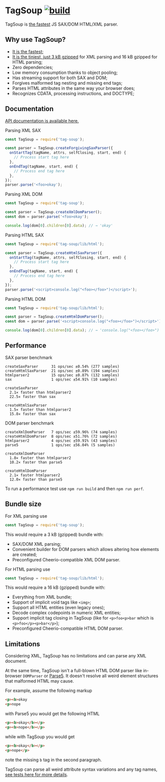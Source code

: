 # TagSoup [![build](https://github.com/smikhalevski/tag-soup/actions/workflows/master.yml/badge.svg?branch=master&event=push)](https://github.com/smikhalevski/tag-soup/actions/workflows/master.yml)

TagSoup is [the fastest](#performance) JS SAX/DOM HTML/XML parser.

## Why use TagSoup?

- [It is the fastest](#performance);
- [It is the tiniest, just 3 kB gzipped](https://bundlephobia.com/result?p=tag-soup) for XML parsing and 16 kB gzipped for HTML parsing;
- Zero dependencies;
- Low memory consumption thanks to object pooling;
- Has streaming support for both SAX and DOM;
- Forgives malformed tag nesting and missing end tags;
- Parses HTML attributes in the same way your browser does;
- Recognizes CDATA, processing instructions, and DOCTYPE;

## Documentation

[API documentation is available here.](https://smikhalevski.github.io/tag-soup/)

Parsing XML SAX
```js
const TagSoup = require('tag-soup');

const parser = TagSoup.createForgivingSaxParser({
  onStartTag(tagName, attrs, selfClosing, start, end) {
    // Process start tag here
  },
  onEndTag(tagName, start, end) {
    // Process end tag here
  },
});
parser.parse('<foo>okay');
```

Parsing XML DOM
```js
const TagSoup = require('tag-soup');

const parser = TagSoup.createXmlDomParser();
const dom = parser.parse('<foo>okay');

console.log(dom[0].children[0].data); // → 'okay'
```

Parsing HTML SAX
```js
const TagSoup = require('tag-soup/lib/html');

const parser = TagSoup.createHtmlSaxParser({
  onStartTag(tagName, attrs, selfClosing, start, end) {
    // Process start tag here
  },
  onEndTag(tagName, start, end) {
    // Process end tag here
  },
});
parser.parse('<script>console.log("<foo></foo>")</script>');
```

Parsing HTML DOM
```js
const TagSoup = require('tag-soup/lib/html');

const parser = TagSoup.createHtmlDomParser();
const dom = parser.parse('<script>console.log("<foo></foo>")</script>');

console.log(dom[0].children[0].data); // → 'console.log("<foo></foo>")'
```

## Performance

SAX parser benchmark
```
createSaxParser      31 ops/sec ±0.54% (277 samples)
createHtmlSaxParser  21 ops/sec ±0.89% (194 samples)
htmlparser2          15 ops/sec ±0.87% (132 samples)
sax                  1 ops/sec ±54.91% (10 samples)

createSaxParser
  2.1✕ faster than htmlparser2
  22.5✕ faster than sax

createHtmlSaxParser
  1.5✕ faster than htmlparser2
  15.8✕ faster than sax
```

DOM parser benchmark
```
createXmlDomParser   7 ops/sec ±59.96% (74 samples)
createHtmlDomParser  8 ops/sec ±51.76% (72 samples)
htmlparser2          4 ops/sec ±59.91% (43 samples)
parse5               1 ops/sec ±56.04% (5 samples)

createXmlDomParser
  1.8✕ faster than htmlparser2
  10.2✕ faster than parse5

createHtmlDomParser
  2.1✕ faster htmlparser2
  12.0✕ faster than parse5
```

To run a performance test use `npm run build` and then `npm run perf`.


## Bundle size

For XML parsing use
```ts
const TagSoup = require('tag-soup');
```  

This would require a 3 kB (gzipped) bundle with: 

- SAX/DOM XML parsing;
- Convenient builder for DOM parsers which allows altering how elements are created;
- Preconfigured Cheerio-compatible XML DOM parser.


For HTML parsing use
```ts
const TagSoup = require('tag-soup/lib/html');
```  

This would require a 16 kB (gzipped) bundle with: 

- Everything from XML bundle;
- Support of implicit void tags like `<img>`;
- Support all HTML entities (even legacy ones);
- Decode complex codepoints in numeric XML entities;
- Support implicit tag closing in TagSoup (like for `<p>foo<p>bar` which is `<p>foo</p><p>bar</p>`);
- Preconfigured Cheerio-compatible HTML DOM parser.



## Limitations

Considering XML, TagSoup has no limitations and can parse any XML document.

At the same time, TagSoup isn't a full-blown HTML DOM parser like in-browser `DOMParser` or [Parse5](https://github.com/inikulin/parse5). It doesn't resolve all weird element structures that malformed HTML may cause.

For example, assume the following markup
```html
<p><b>okay
<p>nope
``` 
with Parse5 you would get the following HTML
```html
<p><b>okay</b></p>
<p><b>nope</b></p>
``` 
while with TagSoup you would get
```html
<p><b>okay</b></p>
<p>nope</p>
``` 
note the missing `b` tag in the second paragraph.

TagSoup can parse all weird attribute syntax variations and any tag names, [see tests here for more details](https://github.com/smikhalevski/tag-soup/blob/master/src/test/createSaxParser.test.ts).
